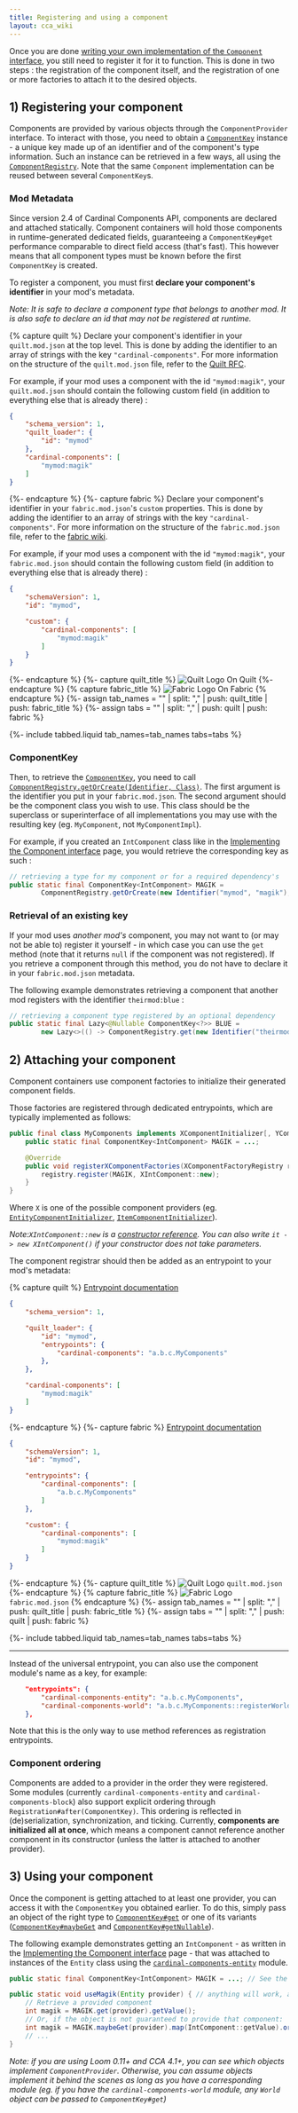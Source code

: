 ```yaml
---
title: Registering and using a component
layout: cca_wiki
---
```


Once you are done [writing your own implementation of the `Component` interface](implementing-component), you still need to register it for it to function. This is done in two steps : the registration of the component itself, and the registration of one or more factories to attach it to the desired objects.

## 1) Registering your component

Components are provided by various objects through the `ComponentProvider` interface. 
To interact with those, you need to obtain a [`ComponentKey`](https://github.com/OnyxStudios/Cardinal-Components-API/blob/master/cardinal-components-base/src/main/java/dev/onyxstudios/cca/api/v3/component/ComponentKey.java) instance - a unique key made up of an identifier and of the component's type information. Such an instance can be retrieved in a few ways, all using the [`ComponentRegistry`](https://github.com/OnyxStudios/Cardinal-Components-API/blob/master/cardinal-components-base/src/main/java/dev/onyxstudios/cca/api/v3/component/ComponentRegistry.java). Note that the same `Component` implementation can be reused between several `ComponentKey`s.

### Mod Metadata

Since version 2.4 of Cardinal Components API, components are declared and attached statically. Component containers will hold those components in runtime-generated dedicated fields, guaranteeing a `ComponentKey#get` performance comparable to direct field access (that's fast). This however means that all component types must be known before the first `ComponentKey` is created.

To register a component, you must first **declare your component's identifier** in your mod's metadata.

*Note: It is safe to declare a component type that belongs to another mod. It is also safe to declare an id that may not be registered at runtime.*

{% capture quilt %}
Declare your component's identifier in your `quilt.mod.json` at the top level. This is done by adding the identifier to an array of strings with the key `"cardinal-components"`. For more information on the structure of the `quilt.mod.json` file, refer to the [Quilt RFC](https://github.com/QuiltMC/rfcs/blob/master/specification/0002-quilt.mod.json.md#the-entrypoints-field).

For example, if your mod uses a component with the id `"mymod:magik"`, your `quilt.mod.json` should contain the following custom field (in addition to everything else that is already there) :
```json
{
    "schema_version": 1,
    "quilt_loader": {
        "id": "mymod"
    },
    "cardinal-components": [
        "mymod:magik"
    ]
}
```
{%- endcapture %}
{%- capture fabric %}
Declare your component's identifier in your `fabric.mod.json`'s `custom` properties. This is done by adding the identifier to an array of strings with the key `"cardinal-components"`. For more information on the structure of the `fabric.mod.json` file, refer to the [fabric wiki](https://fabricmc.net/wiki/documentation:fabric_mod_json_spec).

For example, if your mod uses a component with the id `"mymod:magik"`, your `fabric.mod.json` should contain the following custom field (in addition to everything else that is already there) :
```json
{
    "schemaVersion": 1,
    "id": "mymod",

    "custom": {
        "cardinal-components": [
            "mymod:magik"
        ]
    }
}
```
{%- endcapture %}
{%- capture quilt_title %}
![Quilt Logo](/img/quilt_logo_transparent.png) On Quilt
{%- endcapture %}
{% capture fabric_title %}
![Fabric Logo](/img/fabric-logo.png) On Fabric
{% endcapture %}
{%- assign tab_names = "" | split: "," | push: quilt_title | push: fabric_title %}
{%- assign tabs = "" | split: "," | push: quilt | push: fabric %}

{%- include tabbed.liquid tab_names=tab_names tabs=tabs %}

### ComponentKey

Then, to retrieve the [`ComponentKey`](https://github.com/OnyxStudios/Cardinal-Components-API/blob/master/cardinal-components-base/src/main/java/dev/onyxstudios/cca/api/v3/component/ComponentKey.java), you need to call [`ComponentRegistry.getOrCreate(Identifier, Class)`](https://github.com/OnyxStudios/Cardinal-Components-API/blob/master/cardinal-components-base/src/main/java/dev/onyxstudios/cca/api/v3/component/ComponentRegistry.java#L44-L76). The first argument is the identifier you put in your `fabric.mod.json`. The second argument should be the component class you wish to use. This class should be the superclass or superinterface of all implementations you may use with the resulting key (eg. `MyComponent`, not `MyComponentImpl`).

For example, if you created an `IntComponent` class like in the [Implementing the Component interface](implementing-component) page, you would retrieve the corresponding key as such :

```java
// retrieving a type for my component or for a required dependency's
public static final ComponentKey<IntComponent> MAGIK = 
        ComponentRegistry.getOrCreate(new Identifier("mymod", "magik"), IntComponent.class);
```

### Retrieval of an existing key

If your mod uses *another mod's* component, you may not want to (or may not be able to) register it yourself - in which case you can use the `get` method (note that it returns `null` if the component was not registered). If you retrieve a component through this method, you do not have to declare it in your `fabric.mod.json` metadata.

The following example demonstrates retrieving a component that another mod registers with the identifier `theirmod:blue` :
```java
// retrieving a component type registered by an optional dependency
public static final Lazy<@Nullable ComponentKey<?>> BLUE = 
        new Lazy<>(() -> ComponentRegistry.get(new Identifier("theirmod:blue")));
```

## 2) Attaching your component
Component containers use component factories to initialize their generated component fields.

Those factories are registered through dedicated entrypoints, which are typically implemented as follows:
```java
public final class MyComponents implements XComponentInitializer[, YComponentInitializer...] {
    public static final ComponentKey<IntComponent> MAGIK = ...;

    @Override
    public void registerXComponentFactories(XComponentFactoryRegistry registry) {
        registry.register(MAGIK, XIntComponent::new);
    }
}
```
Where `X` is one of the possible component providers (eg. [`EntityComponentInitializer`](https://github.com/OnyxStudios/Cardinal-Components-API/blob/master/cardinal-components-entity/src/main/java/dev/onyxstudios/cca/api/v3/entity/EntityComponentInitializer.java), [`ItemComponentInitializer`](https://github.com/OnyxStudios/Cardinal-Components-API/blob/master/cardinal-components-item/src/main/java/dev/onyxstudios/cca/api/v3/item/ItemComponentInitializer.java)).

*Note:`XIntComponent::new` is a [constructor reference](https://docs.oracle.com/javase/tutorial/java/javaOO/methodreferences.html). You can also write `it -> new XIntComponent()` if your constructor does not take parameters.*

The component registrar should then be added as an entrypoint to your mod's metadata:

{% capture quilt %}
[Entrypoint documentation](https://github.com/QuiltMC/rfcs/blob/master/specification/0002-quilt.mod.json.md#the-entrypoints-field)

```json
{
    "schema_version": 1,

    "quilt_loader": {
        "id": "mymod",
        "entrypoints": {
            "cardinal-components": "a.b.c.MyComponents"
        },
    },

    "cardinal-components": [
        "mymod:magik"
    ]
}
```
{%- endcapture %}
{%- capture fabric %}
[Entrypoint documentation](https://fabricmc.net/wiki/documentation:entrypoint)

```json
{
    "schemaVersion": 1,
    "id": "mymod",

    "entrypoints": {
        "cardinal-components": [
            "a.b.c.MyComponents"
        ]
    },

    "custom": {
        "cardinal-components": [
            "mymod:magik"
        ]
    }
}
```
{%- endcapture %}
{%- capture quilt_title %}
![Quilt Logo](/img/quilt_logo_transparent.png) `quilt.mod.json`
{%- endcapture %}
{% capture fabric_title %}
![Fabric Logo](/img/fabric-logo.png) `fabric.mod.json`
{% endcapture %}
{%- assign tab_names = "" | split: "," | push: quilt_title | push: fabric_title %}
{%- assign tabs = "" | split: "," | push: quilt | push: fabric %}

{%- include tabbed.liquid tab_names=tab_names tabs=tabs %}

---

Instead of the universal entrypoint, you can also use the component module's name as a key, for example:
```json
    "entrypoints": {
        "cardinal-components-entity": "a.b.c.MyComponents",
        "cardinal-components-world": "a.b.c.MyComponents::registerWorldComponents"
    },
```
Note that this is the only way to use method references as registration entrypoints.

### Component ordering
Components are added to a provider in the order they were registered. Some modules (currently `cardinal-components-entity` and `cardinal-components-block`) also support explicit ordering through `Registration#after(ComponentKey)`. This ordering is reflected in (de)serialization, synchronization, and ticking. Currently, **components are initialized all at once**, which means a component cannot reference another component in its constructor (unless the latter is attached to another provider).

## 3) Using your component

Once the component is getting attached to at least one provider, you can access it with the `ComponentKey` you obtained earlier. To do this, simply pass an object of the right type to [`ComponentKey#get`](https://github.com/OnyxStudios/Cardinal-Components-API/blob/master/cardinal-components-base/src/main/java/dev/onyxstudios/cca/api/v3/component/ComponentKey.java#L78-L87) or one of its variants ([`ComponentKey#maybeGet`](https://github.com/OnyxStudios/Cardinal-Components-API/blob/master/cardinal-components-base/src/main/java/dev/onyxstudios/cca/api/v3/component/ComponentKey.java#L89-L97) and [`ComponentKey#getNullable`](https://github.com/OnyxStudios/Cardinal-Components-API/blob/master/cardinal-components-base/src/main/java/dev/onyxstudios/cca/api/v3/component/ComponentKey.java#L66-L76)).

The following example demonstrates getting an `IntComponent` - as written in the [Implementing the Component interface](implementing-component) page - that was attached to instances of the `Entity` class using the [`cardinal-components-entity`](Cardinal-Components-Entity) module.
```java
public static final ComponentKey<IntComponent> MAGIK = ...; // See the "Registering your component" section

public static void useMagik(Entity provider) { // anything will work, as long as a module allows it!
    // Retrieve a provided component
    int magik = MAGIK.get(provider).getValue();
    // Or, if the object is not guaranteed to provide that component:
    int magik = MAGIK.maybeGet(provider).map(IntComponent::getValue).orElse(0);
    // ...
}
```

*Note: if you are using Loom 0.11+ and CCA 4.1+, you can see which objects implement `ComponentProvider`. Otherwise, you can assume objects implement it behind the scenes as long as you have a corresponding module (eg. if you have the `cardinal-components-world` module, any `World` object can be passed to `ComponentKey#get`)*